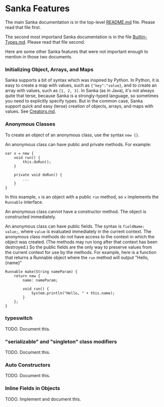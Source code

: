 # Sanka Features

The main Sanka documentation is in the top-level
[README.md](../README.md) file. Please read that file first.

The second most importand Sanka documentation is in the file
[Builtin-Types.md](Builtin-Types.md). Please read that file second.

Here are some other Sanka features that were not important enough to
mention in those two documents.

### Initializing Object, Arrays, and Maps

Sanka supports a bit of syntax which was inspired by Python. In
Python, it is easy to create a map with values, such as
`{"key":"value}`, and to create an array with values, such as `[1, 2,
3]`. In Sanka (as in Java), it's not always quite that terse, because
Sanka is a strongly-typed language, so sometimes you need to
explicitly specify types. But in the common case, Sanka support quick
and easy (terse) creation of objects, arrays, and maps with
values. See [Creators.md](Creators.md).

### Anonymous Classes

To create an object of an anonymous class, use the syntax `new {}`.

An anonymous class can have public and private methods. For example:
~~~
var x = new {
    void run() {
        this.doRun();
    }

    private void doRun() {
        ...
    }
}
~~~
In this example, `x` is an object with a public `run` method, so `x`
implements the `Runnable` interface.

An anonymous class cannot have a constructor method. The object is
constructed immediately.

An anonymous class can have public fields. The syntax is `fieldName:
value;`, where `value` is evaluated immediately in the current
context. The anonymous class methods do not have access to the context
in which the object was created. (The methods may run long after that
context has been destroyed.) So the public fields are the only way to
preserve values from the current context for use by the methods. For
example, here is a function that returns a Runnable object where the
`run` method will output "Hello, {name}"
~~~
Runnable make(String nameParam) {
    return new {
        name: nameParam;
        
        void run() {
            System.println("Hello, " + this.name);
        }
    };
}
~~~

### typeswitch

TODO. Document this.

### "serializable" and "singleton" class modifiers

TODO. Document this.

### Auto Constructors

TODO. Document this.

### Inline Fields in Objects

TODO. Implement and document this.
